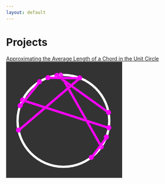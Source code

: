 ```yaml
---
layout: default
---
```


# Projects

[Approximating the Average Length of a Chord in the Unit Circle](https://github.com/MilesMoran/Small-Projects/tree/master/Chord%20Length)
![](../assets/images/chord.png)

